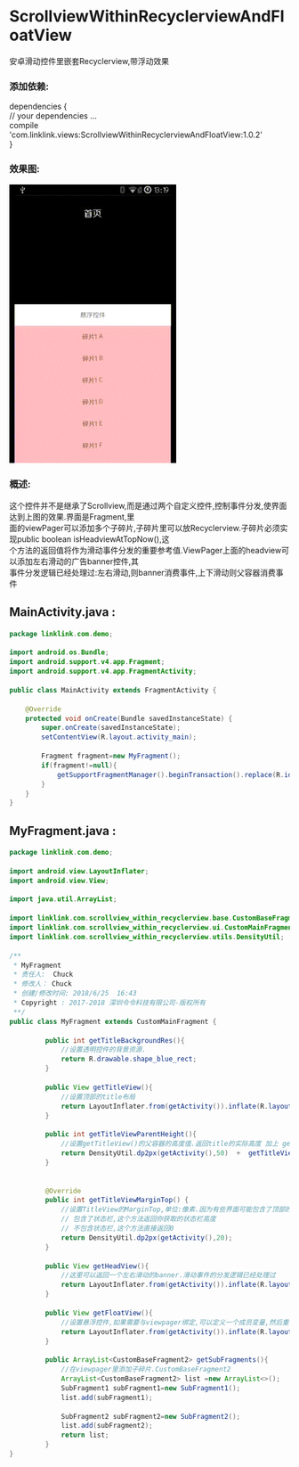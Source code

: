 # ScrollviewWithinRecyclerviewAndFloatView
安卓滑动控件里嵌套Recyclerview,带浮动效果


### 添加依赖:</br>
dependencies {</br>
    // your dependencies ...</br>
    compile 'com.linklink.views:ScrollviewWithinRecyclerviewAndFloatView:1.0.2'</br>
}</br>

### 效果图:</br>

 ![img](https://raw.githubusercontent.com/506954774/ScrollviewWithinRecyclerviewAndFloatView/master/scrollview_within_recyclerview.gif)

### 概述:</br>
这个控件并不是继承了Scrollview,而是通过两个自定义控件,控制事件分发,使界面达到上图的效果.界面是Fragment,里</br>
面的viewPager可以添加多个子碎片,子碎片里可以放Recyclerview.子碎片必须实现public boolean isHeadviewAtTopNow(),这</br>
个方法的返回值将作为滑动事件分发的重要参考值.ViewPager上面的headview可以添加左右滑动的广告banner控件,其</br>
事件分发逻辑已经处理过:左右滑动,则banner消费事件,上下滑动则父容器消费事件</br>

  ## MainActivity.java : </br>
  ```Java
  package linklink.com.demo;

  import android.os.Bundle;
  import android.support.v4.app.Fragment;
  import android.support.v4.app.FragmentActivity;

  public class MainActivity extends FragmentActivity {

      @Override
      protected void onCreate(Bundle savedInstanceState) {
          super.onCreate(savedInstanceState);
          setContentView(R.layout.activity_main);

          Fragment fragment=new MyFragment();
          if(fragment!=null){
              getSupportFragmentManager().beginTransaction().replace(R.id.fragment_container, fragment).commitAllowingStateLoss();
          }
      }
  }
 ```

 ## MyFragment.java : </br>
   ```Java
   package linklink.com.demo;

   import android.view.LayoutInflater;
   import android.view.View;

   import java.util.ArrayList;

   import linklink.com.scrollview_within_recyclerview.base.CustomBaseFragment2;
   import linklink.com.scrollview_within_recyclerview.ui.CustomMainFragment;
   import linklink.com.scrollview_within_recyclerview.utils.DensityUtil;

   /**
    * MyFragment
    * 责任人:  Chuck
    * 修改人： Chuck
    * 创建/修改时间: 2018/6/25  16:43
    * Copyright : 2017-2018 深圳令令科技有限公司-版权所有
    **/
   public class MyFragment extends CustomMainFragment {

            public int getTitleBackgroundRes(){
                //设置透明控件的背景资源.
                return R.drawable.shape_blue_rect;
            }

            public View getTitleView(){
                //设置顶部的title布局
                return LayoutInflater.from(getActivity()).inflate(R.layout.title, null);
            }

            public int getTitleViewParentHeight(){
                //设置getTitleView()的父容器的高度值.返回title的实际高度 加上 getTitleViewMarginTop()就行
                return DensityUtil.dp2px(getActivity(),50)  +  getTitleViewMarginTop();//50是title布局里写死的50dp
            }


            @Override
            public int getTitleViewMarginTop() {
                //设置TitleView的MarginTop,单位:像素.因为有些界面可能包含了顶部的状态栏.
                // 包含了状态栏,这个方法返回你获取的状态栏高度
                // 不包含状态栏,这个方法直接返回0
                return DensityUtil.dp2px(getActivity(),20);
            }

            public View getHeadView(){
                //这里可以返回一个左右滑动的banner.滑动事件的分发逻辑已经处理过
                return LayoutInflater.from(getActivity()).inflate(R.layout.banner, null);
            }

            public View getFloatView(){
                //设置悬浮控件,如果需要与viewpager绑定,可以定义一个成员变量,然后重写onActivityCreated,添加绑定逻辑
                return LayoutInflater.from(getActivity()).inflate(R.layout.float_view, null);
            }

            public ArrayList<CustomBaseFragment2> getSubFragments(){
                //在viewpager里添加子碎片.CustomBaseFragment2
                ArrayList<CustomBaseFragment2> list =new ArrayList<>();
                SubFragment1 subFragment1=new SubFragment1();
                list.add(subFragment1);

                SubFragment2 subFragment2=new SubFragment2();
                list.add(subFragment2);
                return list;
            }
   }
  ```